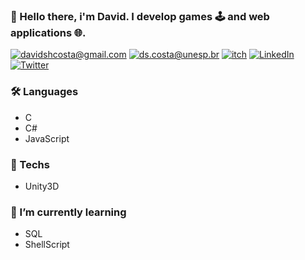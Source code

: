 ### 👋 Hello there, i'm David. I develop games 🕹️ and web applications 🌐.

[![davidshcosta@gmail.com](https://img.shields.io/badge/-davidshcosta@gmail.com-red?style=flat-square&logo=Gmail&logoColor=white)](mailto:davidshcosta@gmail.com) [![ds.costa@unesp.br](https://img.shields.io/badge/-ds.costa@unesp.br-red?style=flat-square&logo=Gmail&logoColor=white)](mailto:ds.costa@unesp.br) [![itch](https://img.shields.io/badge/-itch.io%200xDC__%20-red?style=flat-square&logo=Itch.io&logoColor=white)](https://0xdc.itch.io/) [![LinkedIn](https://img.shields.io/badge/-David%20Costa-blue?style=flat-square&logo=Linkedin&logoColor=white)](https://www.linkedin.com/in/ds-costa/) 
[![Twitter](https://img.shields.io/badge/-%200xDC__%20-blue?style=flat-square&logo=Twitter&logoColor=white)](https://twitter.com/0xDC_) 
 


### 🛠️ Languages
  - C
  - C#
  - JavaScript

### 🔧 Techs
  - Unity3D

### 🌱 I’m currently learning 
  - SQL 
  - ShellScript
